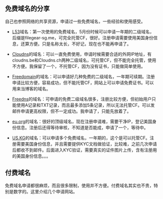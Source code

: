 ## 免费域名的分享

自己也参照网络的共享资源，申请过一些免费域名，一些经验和使用感受。

- [L53](https://www.l53.net )域名：第一次使用的免费域名，5月份时候可以申请一年期的二级域名，后缀是filegear-sg.me，可完全托管CF，很好。注册申请需要使用美国身份信息，还算方便。只是名称太长，不好记，现在也不能再申请了。

- [Cloudns](https://www.cloudns.net)的域名：可以一直免费使用，申请时候需要合适的外网IP地址，有cloudns.be和Cloudns.ch两种二级域名，可托管CF，但不能完全托管，使用不方便。我保留了一个，不托管CF，因为没有证书，只能做简单使用。

- [Freedomain](https://freedomain.one)的域名：可以申请好几种免费的二级域名，一年期可续期。注册申请比较方便，容易成功，但不能托管CF，网站上可以申请免费证书。可以用来当博客的域名。

- [Freedns](https://freedns.afraid.org)的域名：可申请的免费二级域名很多，注册比较方便，但初始用户只能使用A记录和TXT记录，而且最多添加5条记录，所以无法托管CF。可以发邮件申请更高权限，但不一定成功。我申请了，只能先放着了。

- [eu.org](https://nic.eu.org)的域名：很好的顶级域名，现在注册申请难，需要干净IP，登记美国身份信息。注册后还得等待审核，不知道是否能成，申请了一个，等待中。

- [US.KG](https://nic.us.kg/)的域名：可以申请多个免费域名，一年期的，这个是可以托管CF。注册需要美国身份信息，并且需要提供KYC文档做验证，比较难，之前几次申请后都收不到邮件。后面进入KYC验证，需要真实的证件图片上传，含有注册用的美国身份信息。。。

## 付费域名
免费域名申请都很麻烦，而且很多限制，使用并不方便。付费域名其实也不贵，特别是数字的。这里介绍几个申请网站。
